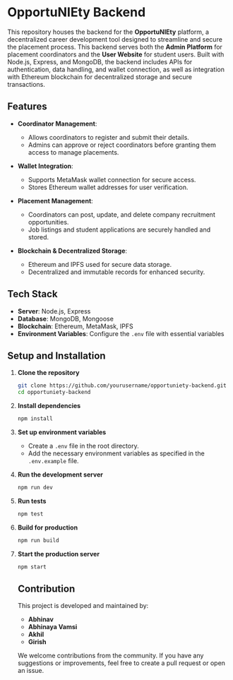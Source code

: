 # OpportuNIEty Backend

This repository houses the backend for the **OpportuNIEty** platform, a decentralized career development tool designed to streamline and secure the placement process. This backend serves both the **Admin Platform** for placement coordinators and the **User Website** for student users. Built with Node.js, Express, and MongoDB, the backend includes APIs for authentication, data handling, and wallet connection, as well as integration with Ethereum blockchain for decentralized storage and secure transactions.

## Features

- **Coordinator Management**:

  - Allows coordinators to register and submit their details.
  - Admins can approve or reject coordinators before granting them access to manage placements.

- **Wallet Integration**:

  - Supports MetaMask wallet connection for secure access.
  - Stores Ethereum wallet addresses for user verification.

- **Placement Management**:

  - Coordinators can post, update, and delete company recruitment opportunities.
  - Job listings and student applications are securely handled and stored.

- **Blockchain & Decentralized Storage**:
  - Ethereum and IPFS used for secure data storage.
  - Decentralized and immutable records for enhanced security.

## Tech Stack

- **Server**: Node.js, Express
- **Database**: MongoDB, Mongoose
- **Blockchain**: Ethereum, MetaMask, IPFS
- **Environment Variables**: Configure the `.env` file with essential variables

## Setup and Installation

1. **Clone the repository**
   ```bash
   git clone https://github.com/yourusername/opportuniety-backend.git
   cd opportuniety-backend
   ```
2. **Install dependencies**

   ```bash
   npm install
   ```

3. **Set up environment variables**

   - Create a `.env` file in the root directory.
   - Add the necessary environment variables as specified in the `.env.example` file.

4. **Run the development server**

   ```bash
   npm run dev
   ```

5. **Run tests**

   ```bash
   npm test
   ```

6. **Build for production**

   ```bash
   npm run build
   ```

7. **Start the production server**

   ```bash
   npm start
   ```

   ## Contribution

   This project is developed and maintained by:

   - **Abhinav**
   - **Abhinaya Vamsi**
   - **Akhil**
   - **Girish**

   We welcome contributions from the community. If you have any suggestions or improvements, feel free to create a pull request or open an issue.
